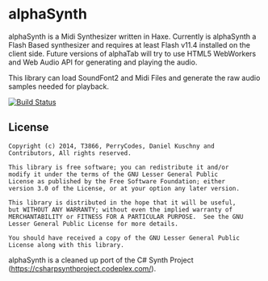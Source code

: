 # alphaSynth

alphaSynth is a Midi Synthesizer written in Haxe. Currently is alphaSynth a Flash Based synthesizer and requires at least Flash v11.4 installed on the client side. Future versions of alphaTab will try to use HTML5 WebWorkers and Web Audio API for generating and playing the audio. 

This library can load SoundFont2 and Midi Files and generate the raw audio samples needed for playback. 

[![Build Status](https://travis-ci.org/CoderLine/alphaSynth.png?branch=master)](https://travis-ci.org/CoderLine/alphaSynth)

## License

    Copyright (c) 2014, T3866, PerryCodes, Daniel Kuschny and Contributors, All rights reserved.

    This library is free software; you can redistribute it and/or
    modify it under the terms of the GNU Lesser General Public
    License as published by the Free Software Foundation; either
    version 3.0 of the License, or at your option any later version.

    This library is distributed in the hope that it will be useful,
    but WITHOUT ANY WARRANTY; without even the implied warranty of
    MERCHANTABILITY or FITNESS FOR A PARTICULAR PURPOSE.  See the GNU
    Lesser General Public License for more details.

    You should have received a copy of the GNU Lesser General Public
    License along with this library.

alphaSynth is a cleaned up port of the C# Synth Project (https://csharpsynthproject.codeplex.com/). 